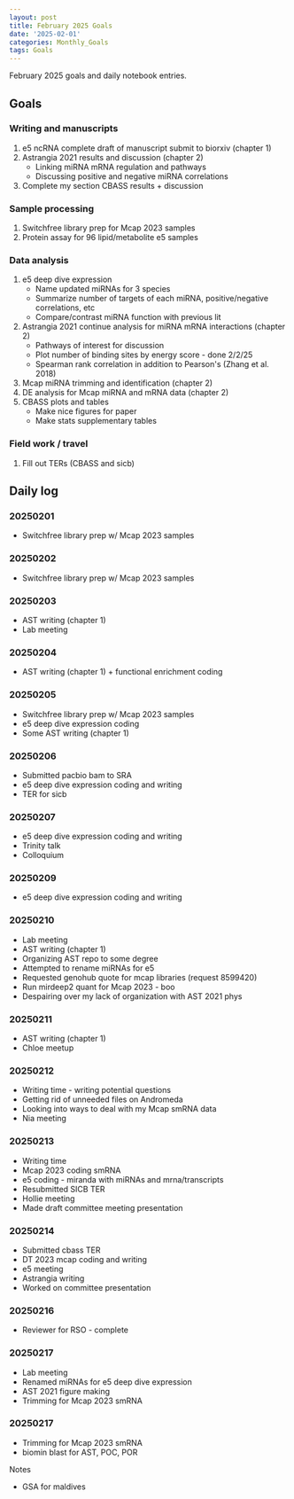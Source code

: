 ```yaml
---
layout: post
title: February 2025 Goals
date: '2025-02-01'
categories: Monthly_Goals
tags: Goals
---
```


February 2025 goals and daily notebook entries.

## Goals  

### Writing and manuscripts 

1. e5 ncRNA complete draft of manuscript submit to biorxiv (chapter 1)
2. Astrangia 2021 results and discussion (chapter 2)
	- Linking miRNA mRNA regulation and pathways 
	- Discussing positive and negative miRNA correlations 
3. Complete my section CBASS results + discussion

### Sample processing

1. Switchfree library prep for Mcap 2023 samples 
2. Protein assay for 96 lipid/metabolite e5 samples 

### Data analysis

1. e5 deep dive expression 
	- Name updated miRNAs for 3 species 
	- Summarize number of targets of each miRNA, positive/negative correlations, etc
	- Compare/contrast miRNA function with previous lit
2. Astrangia 2021 continue analysis for miRNA mRNA interactions (chapter 2)
	- Pathways of interest for discussion 
	- Plot number of binding sites by energy score - done 2/2/25
	- Spearman rank correlation in addition to Pearson's (Zhang et al. 2018)
3. Mcap miRNA trimming and identification (chapter 2) 
4. DE analysis for Mcap miRNA and mRNA data (chapter 2)
5. CBASS plots and tables 
	- Make nice figures for paper 
	- Make stats supplementary tables 

### Field work / travel 

1. Fill out TERs (CBASS and sicb)

## Daily log 

### 20250201

- Switchfree library prep w/ Mcap 2023 samples 

### 20250202

- Switchfree library prep w/ Mcap 2023 samples 

### 20250203

- AST writing (chapter 1)
- Lab meeting 

### 20250204

- AST writing (chapter 1) + functional enrichment coding 

### 20250205

- Switchfree library prep w/ Mcap 2023 samples 
- e5 deep dive expression coding 
- Some AST writing (chapter 1)

### 20250206

- Submitted pacbio bam to SRA 
- e5 deep dive expression coding and writing 
- TER for sicb

### 20250207

- e5 deep dive expression coding and writing 
- Trinity talk 
- Colloquium

### 20250209

- e5 deep dive expression coding and writing 

### 20250210

- Lab meeting 
- AST writing (chapter 1)
- Organizing AST repo to some degree 
- Attempted to rename miRNAs for e5
- Requested genohub quote for mcap libraries (request 8599420)
- Run mirdeep2 quant for Mcap 2023 - boo
- Despairing over my lack of organization with AST 2021 phys 

### 20250211

- AST writing (chapter 1)
- Chloe meetup 

### 20250212

- Writing time - writing potential questions
- Getting rid of unneeded files on Andromeda 
- Looking into ways to deal with my Mcap smRNA data 
- Nia meeting 

### 20250213

- Writing time 
- Mcap 2023 coding smRNA 
- e5 coding - miranda with miRNAs and mrna/transcripts
- Resubmitted SICB TER
- Hollie meeting 
- Made draft committee meeting presentation

### 20250214

- Submitted cbass TER
- DT 2023 mcap coding and writing 
- e5 meeting
- Astrangia writing 
- Worked on committee presentation

### 20250216

- Reviewer for RSO - complete 

### 20250217

- Lab meeting 
- Renamed miRNAs for e5 deep dive expression
- AST 2021 figure making 
- Trimming for Mcap 2023 smRNA

### 20250217

- Trimming for Mcap 2023 smRNA
- biomin blast for AST, POC, POR


Notes 

- GSA for maldives




